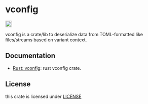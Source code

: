 vconfig
===========================
[<img alt="build status" src="https://img.shields.io/github/actions/workflow/status/gu-wei-x/vconfig/ci.yml?branch=main&style=for-the-badge" height="20">](https://github.com/gu-wei-x/vconfig/actions?query=branch%3Amain)

vconfig is a crate/lib to deserialize data from TOML-formatted like files/streams based on variant context.

## Documentation
  * [Rust: vconfig](./rust/README.md): rust vconfig crate.

## License

this crate is licensed under [LICENSE](./LICENSE-MIT)
